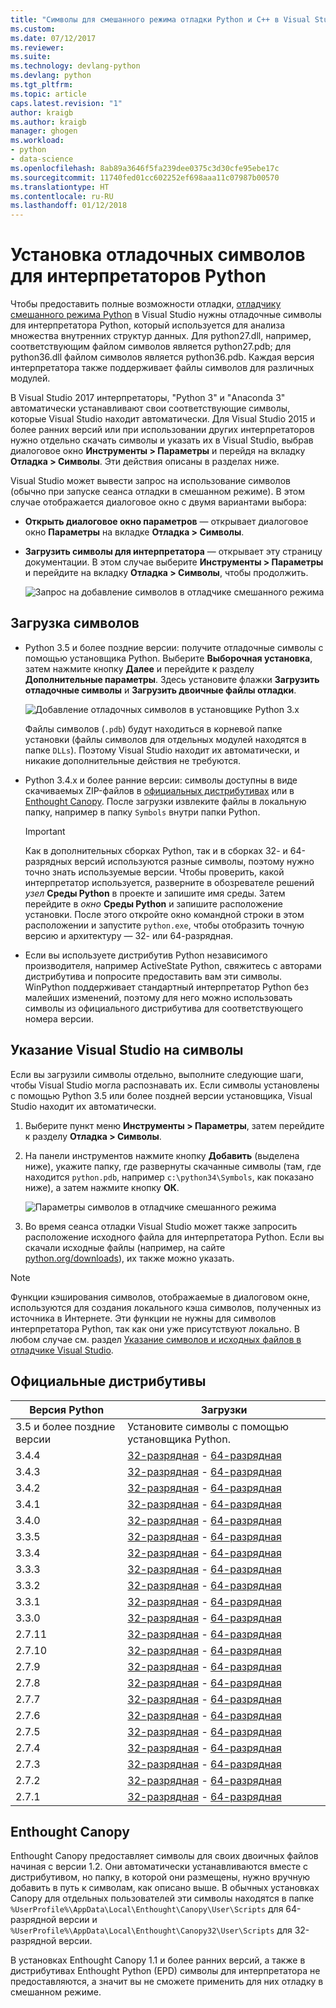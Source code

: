 ```yaml
---
title: "Символы для смешанного режима отладки Python и C++ в Visual Studio | Документы Майкрософт"
ms.custom: 
ms.date: 07/12/2017
ms.reviewer: 
ms.suite: 
ms.technology: devlang-python
ms.devlang: python
ms.tgt_pltfrm: 
ms.topic: article
caps.latest.revision: "1"
author: kraigb
ms.author: kraigb
manager: ghogen
ms.workload:
- python
- data-science
ms.openlocfilehash: 8ab89a3646f5fa239dee0375c3d30cfe95ebe17c
ms.sourcegitcommit: 11740fed01cc602252ef698aaa11c07987b00570
ms.translationtype: HT
ms.contentlocale: ru-RU
ms.lasthandoff: 01/12/2018
---
```

# <a name="installing-debugging-symbols-for-python-interpreters"></a>Установка отладочных символов для интерпретаторов Python

Чтобы предоставить полные возможности отладки, [отладчику смешанного режима Python](debugging-mixed-mode.md) в Visual Studio нужны отладочные символы для интерпретатора Python, который используется для анализа множества внутренних структур данных. Для python27.dll, например, соответствующим файлом символов является python27.pdb; для python36.dll файлом символов является python36.pdb. Каждая версия интерпретатора также поддерживает файлы символов для различных модулей.

В Visual Studio 2017 интерпретаторы, "Python 3" и "Anaconda 3" автоматически устанавливают свои соответствующие символы, которые Visual Studio находит автоматически. Для Visual Studio 2015 и более ранних версий или при использовании других интерпретаторов нужно отдельно скачать символы и указать их в Visual Studio, выбрав диалоговое окно **Инструменты > Параметры** и перейдя на вкладку **Отладка > Символы**. Эти действия описаны в разделах ниже.

Visual Studio может вывести запрос на использование символов (обычно при запуске сеанса отладки в смешанном режиме). В этом случае отображается диалоговое окно с двумя вариантами выбора:

- **Открыть диалоговое окно параметров** — открывает диалоговое окно **Параметры** на вкладке **Отладка > Символы**.
- **Загрузить символы для интерпретатора** — открывает эту страницу документации. В этом случае выберите **Инструменты > Параметры** и перейдите на вкладку **Отладка > Символы**, чтобы продолжить.

    ![Запрос на добавление символов в отладчике смешанного режима](media/mixed-mode-debugging-symbols-required.png)

## <a name="downloading-symbols"></a>Загрузка символов

- Python 3.5 и более поздние версии: получите отладочные символы с помощью установщика Python. Выберите **Выборочная установка**, затем нажмите кнопку **Далее** и перейдите к разделу **Дополнительные параметры**. Здесь установите флажки **Загрузить отладочные символы** и **Загрузить двоичные файлы отладки**.

    ![Добавление отладочных символов в установщике Python 3.x](media/mixed-mode-debugging-symbols-installer35.png)

    Файлы символов (`.pdb`) будут находиться в корневой папке установки (файлы символов для отдельных модулей находятся в папке `DLLs`). Поэтому Visual Studio находит их автоматически, и никакие дополнительные действия не требуются.

- Python 3.4.x и более ранние версии: символы доступны в виде скачиваемых ZIP-файлов в [официальных дистрибутивах](#official-distributions) или в [Enthought Canopy](#enthought-canopy). После загрузки извлеките файлы в локальную папку, например в папку `Symbols` внутри папки Python.

    > [!Important]
    > Как в дополнительных сборках Python, так и в сборках 32- и 64-разрядных версий используются разные символы, поэтому нужно точно знать используемые версии. Чтобы проверить, какой интерпретатор используется, разверните в обозревателе решений *узел* **Среды Python** в проекте и запишите имя среды. Затем перейдите в *окно* **Среды Python** и запишите расположение установки. После этого откройте окно командной строки в этом расположении и запустите `python.exe`, чтобы отобразить точную версию и архитектуру — 32- или 64-разрядная.

- Если вы используете дистрибутив Python независимого производителя, например ActiveState Python, свяжитесь с авторами дистрибутива и попросите предоставить вам эти символы. WinPython поддерживает стандартный интерпретатор Python без малейших изменений, поэтому для него можно использовать символы из официального дистрибутива для соответствующего номера версии.

## <a name="pointing-visual-studio-to-the-symbols"></a>Указание Visual Studio на символы

Если вы загрузили символы отдельно, выполните следующие шаги, чтобы Visual Studio могла распознавать их. Если символы установлены с помощью Python 3.5 или более поздней версии установщика, Visual Studio находит их автоматически.

1. Выберите пункт меню **Инструменты > Параметры**, затем перейдите к разделу **Отладка > Символы**.
    
1. На панели инструментов нажмите кнопку **Добавить** (выделена ниже), укажите папку, где развернуты скачанные символы (там, где находится `python.pdb`, например `c:\python34\Symbols`, как показано ниже), а затем нажмите кнопку **ОК**. 

    ![Параметры символов в отладчике смешанного режима](media/mixed-mode-debugging-symbols.png)

1. Во время сеанса отладки Visual Studio может также запросить расположение исходного файла для интерпретатора Python. Если вы скачали исходные файлы (например, на сайте [python.org/downloads](https://www.python.org/downloads)), их также можно указать.

> [!Note]
> Функции кэширования символов, отображаемые в диалоговом окне, используются для создания локального кэша символов, полученных из источника в Интернете. Эти функции не нужны для символов интерпретатора Python, так как они уже присутствуют локально. В любом случае см. раздел [Указание символов и исходных файлов в отладчике Visual Studio](../debugger/specify-symbol-dot-pdb-and-source-files-in-the-visual-studio-debugger.md).

## <a name="official-distributions"></a>Официальные дистрибутивы

| Версия Python | Загрузки | 
| --- | --- | 
| 3.5 и более поздние версии | Установите символы с помощью установщика Python. | 
| 3.4.4 | [32-разрядная](https://www.python.org/ftp/python/3.4.4/python-3.4.4-pdb.zip) - [64-разрядная](https://www.python.org/ftp/python/3.4.4/python-3.4.4.amd64-pdb.zip) |
| 3.4.3 | [32-разрядная](https://www.python.org/ftp/python/3.4.3/python-3.4.3-pdb.zip) - [64-разрядная](https://www.python.org/ftp/python/3.4.3/python-3.4.3.amd64-pdb.zip) |
| 3.4.2 | [32-разрядная](https://www.python.org/ftp/python/3.4.2/python-3.4.2-pdb.zip) - [64-разрядная](https://www.python.org/ftp/python/3.4.2/python-3.4.2.amd64-pdb.zip) |
| 3.4.1 | [32-разрядная](https://www.python.org/ftp/python/3.4.1/python-3.4.1-pdb.zip) - [64-разрядная](https://www.python.org/ftp/python/3.4.1/python-3.4.1.amd64-pdb.zip) |
| 3.4.0 | [32-разрядная](https://www.python.org/ftp/python/3.4.0/python-3.4.0-pdb.zip) - [64-разрядная](https://www.python.org/ftp/python/3.4.0/python-3.4.0.amd64-pdb.zip) |
| 3.3.5 | [32-разрядная](http://www.python.org/ftp/python/3.3.5/python-3.3.5-pdb.zip) - [64-разрядная](http://www.python.org/ftp/python/3.3.5/python-3.3.5.amd64-pdb.zip) |
| 3.3.4 | [32-разрядная](http://python.org/ftp/python/3.3.4/python-3.3.4-pdb.zip) - [64-разрядная](http://python.org/ftp/python/3.3.4/python-3.3.4.amd64-pdb.zip) |
| 3.3.3 | [32-разрядная](http://python.org/ftp/python/3.3.3/python-3.3.3-pdb.zip) - [64-разрядная](http://python.org/ftp/python/3.3.3/python-3.3.3.amd64-pdb.zip) |
| 3.3.2 | [32-разрядная](http://python.org/ftp/python/3.3.2/python-3.3.2-pdb.zip) - [64-разрядная](http://python.org/ftp/python/3.3.2/python-3.3.2.amd64-pdb.zip) |
| 3.3.1 | [32-разрядная](http://python.org/ftp/python/3.3.1/python-3.3.1-pdb.zip) - [64-разрядная](http://python.org/ftp/python/3.3.1/python-3.3.1.amd64-pdb.zip) |
| 3.3.0 | [32-разрядная](http://python.org/ftp/python/3.3.0/python-3.3.0-pdb.zip) - [64-разрядная](http://python.org/ftp/python/3.3.0/python-3.3.0.amd64-pdb.zip) |
| 2.7.11 | [32-разрядная](https://www.python.org/ftp/python/2.7.11/python-2.7.11-pdb.zip) - [64-разрядная](https://www.python.org/ftp/python/2.7.11/python-2.7.11.amd64-pdb.zip) |
| 2.7.10 | [32-разрядная](https://www.python.org/ftp/python/2.7.10/python-2.7.10-pdb.zip) - [64-разрядная](https://www.python.org/ftp/python/2.7.10/python-2.7.10.amd64-pdb.zip) |
| 2.7.9 | [32-разрядная](https://www.python.org/ftp/python/2.7.9/python-2.7.9-pdb.zip) - [64-разрядная](https://www.python.org/ftp/python/2.7.9/python-2.7.9.amd64-pdb.zip) |
| 2.7.8 | [32-разрядная](https://www.python.org/ftp/python/2.7.8/python-2.7.8-pdb.zip) - [64-разрядная](https://www.python.org/ftp/python/2.7.8/python-2.7.8.amd64-pdb.zip) |
| 2.7.7 | [32-разрядная](https://www.python.org/ftp/python/2.7.7/python-2.7.7-pdb.zip) - [64-разрядная](https://www.python.org/ftp/python/2.7.7/python-2.7.7.amd64-pdb.zip) |
| 2.7.6 | [32-разрядная](http://python.org/ftp/python/2.7.6/python-2.7.6-pdb.zip) - [64-разрядная](http://python.org/ftp/python/2.7.6/python-2.7.6.amd64-pdb.zip) |
| 2.7.5 | [32-разрядная](http://python.org/ftp/python/2.7.5/python-2.7.5-pdb.zip) - [64-разрядная](http://python.org/ftp/python/2.7.5/python-2.7.5.amd64-pdb.zip) |
| 2.7.4 | [32-разрядная](http://python.org/ftp/python/2.7.4/python-2.7.4-pdb.zip) - [64-разрядная](http://python.org/ftp/python/2.7.4/python-2.7.4.amd64-pdb.zip) |
| 2.7.3 | [32-разрядная](http://python.org/ftp/python/2.7.3/python-2.7.3-pdb.zip) - [64-разрядная](http://python.org/ftp/python/2.7.3/python-2.7.3.amd64-pdb.zip) |
| 2.7.2 | [32-разрядная](http://python.org/ftp/python/2.7.2/python-2.7.2-pdb.zip) - [64-разрядная](http://python.org/ftp/python/2.7.2/python-2.7.2.amd64-pdb.zip) |
| 2.7.1 | [32-разрядная](http://python.org/ftp/python/2.7.1/python-2.7.1-pdb.zip) - [64-разрядная](http://python.org/ftp/python/2.7.1/python-2.7.1.amd64-pdb.zip) |


## <a name="enthought-canopy"></a>Enthought Canopy

Enthought Canopy предоставляет символы для своих двоичных файлов начиная с версии 1.2. Они автоматически устанавливаются вместе с дистрибутивом, но папку, в которой они размещены, нужно вручную добавить в путь к символам, как описано выше. В обычных установках Canopy для отдельных пользователей эти символы находятся в папке `%UserProfile%\AppData\Local\Enthought\Canopy\User\Scripts` для 64-разрядной версии и `%UserProfile%\AppData\Local\Enthought\Canopy32\User\Scripts` для 32-разрядной версии.

В установках Enthought Canopy 1.1 и более ранних версий, а также в дистрибутивах Enthought Python (EPD) символы для интерпретатора не предоставляются, а значит вы не сможете применить для них отладку в смешанном режиме.